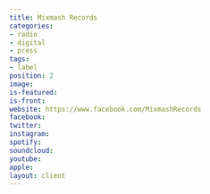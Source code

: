 ```yaml
---
title: Mixmash Records
categories:
- radio
- digital
- press
tags:
- label
position: 2
image: 
is-featured: 
is-front: 
website: https://www.facebook.com/MixmashRecords
facebook: 
twitter: 
instagram: 
spotify: 
soundcloud: 
youtube: 
apple: 
layout: client
---
```


